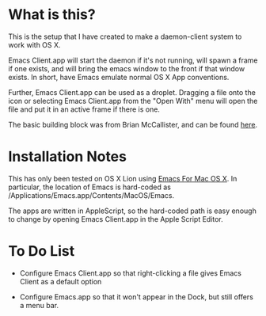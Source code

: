 # What is this?

This is the setup that I have created to make a daemon-client system
to work with OS X.

Emacs Client.app will start the daemon if it's not running, will spawn
a frame if one exists, and will bring the emacs window to the front if
that window exists.  In short, have Emacs emulate normal OS X App conventions.

Further, Emacs Client.app can be used as a droplet.  Dragging a file
onto the icon or selecting Emacs Client.app from the "Open With" menu
will open the file and put it in an active frame if there is one.

The basic building block was from Brian McCallister, and can be found
[here](http://skife.org/emacs/mac/osx/2011/03/17/emacs-client-mac.html).

# Installation Notes

This has only been tested on OS X Lion using
[Emacs For Mac OS X](http://emacsformacosx.com/).  In particular, the
location of Emacs is hard-coded as
/Applications/Emacs.app/Contents/MacOS/Emacs.

The apps are written in AppleScript, so the hard-coded path is easy
enough to change by opening Emacs Client.app in the Apple Script
Editor.

# To Do List

* Configure Emacs Client.app so that right-clicking a file gives Emacs
Client as a default option

* Configure Emacs.app so that it won't appear in the Dock, but still
offers a menu bar.
